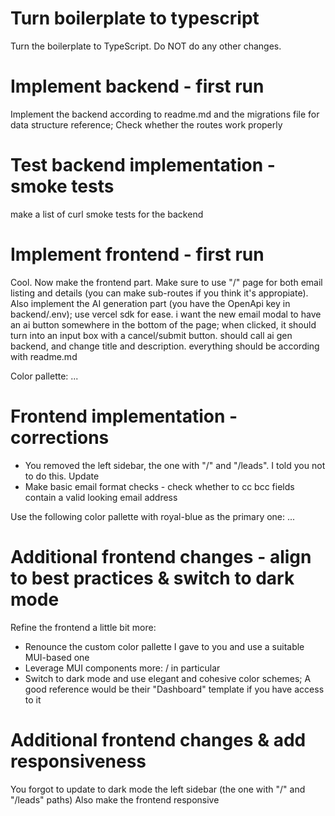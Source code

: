 # Turn boilerplate to typescript

Turn the boilerplate to TypeScript. Do NOT do any other changes.

# Implement backend - first run

Implement the backend according to readme.md and the migrations file for data structure reference; Check whether the routes work properly

# Test backend implementation - smoke tests

make a list of curl smoke tests for the backend

# Implement frontend - first run

Cool. Now make the frontend part. Make sure to use "/" page for both email listing and details (you can make sub-routes if you think it's appropiate). Also implement the AI generation part (you have the OpenApi key in backend/.env); use vercel sdk for ease. i want the new email modal to have an ai button somewhere in the bottom of the page; when clicked, it should turn into an input box with a cancel/submit button. should call ai gen backend, and change title and description. everything should be according with readme.md

Color pallette:
...

# Frontend implementation - corrections

- You removed the left sidebar, the one with "/" and "/leads". I told you not to do this. Update
- Make basic email format checks - check whether to cc bcc fields contain a valid looking email address

Use the following color pallette with royal-blue as the primary one:
...

# Additional frontend changes - align to best practices & switch to dark mode

Refine the frontend a little bit more:

- Renounce the custom color pallette I gave to you and use a suitable MUI-based one
- Leverage MUI components more: <Card /> / <CardContent /> in particular
- Switch to dark mode and use elegant and cohesive color schemes; A good reference would be their "Dashboard" template if you have access to it

# Additional frontend changes & add responsiveness

You forgot to update to dark mode the left sidebar (the one with "/" and "/leads" paths)
Also make the frontend responsive
